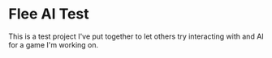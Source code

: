 # Flee AI Test

This is a test project I've put together to let others try interacting with and AI for a game I'm working on.
